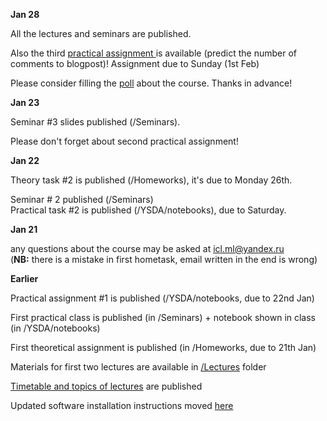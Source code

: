 __Jan 28__

All the lectures and seminars are published.

Also the third <a href='http://nbviewer.ipython.org/github/iamfullofspam/YSDA_ICL/blob/master/YSDA/notebooks/Hometask2.ipynb'>
practical assignment </a>  is available (predict the number of comments to blogpost)!
Assignment due to Sunday (1st Feb)

Please consider filling the <a href='https://docs.google.com/forms/d/1kmNnQEiL3t0F7RfxbEaQWs33B9NqC034MzhMH3mWGiQ/viewform'>poll</a> about the course. 
Thanks in advance!

__Jan 23__

Seminar #3 slides published (/Seminars).

Please don't forget about second practical assignment! 

__Jan 22__

Theory task #2 is published (/Homeworks), it's due to Monday 26th.

Seminar # 2 published (/Seminars) <br />
Practical task #2 is published (/YSDA/notebooks), due to Saturday.

__Jan 21__

any questions about the course may be asked at icl.ml@yandex.ru <br />
(__NB:__ there is a mistake in first hometask, email written in the end is wrong)

__Earlier__

Practical assignment #1 is published (/YSDA/notebooks, due to 22nd Jan)

First practical class is published (in /Seminars) + notebook shown in class (in /YSDA/notebooks)

First theoretical assignment is published (in /Homeworks, due to 21th Jan)

Materials for first two lectures are available in <a href='https://github.com/iamfullofspam/YSDA_ICL/tree/master/Lectures'>/Lectures</a> folder 

<a href='https://github.com/iamfullofspam/YSDA_ICL/wiki/Timetable-&-topics-of-lectures' > Timetable and topics of lectures</a> are published 

Updated software installation instructions moved <a href='https://github.com/iamfullofspam/YSDA_ICL/wiki/Software-installation'>here</a>

